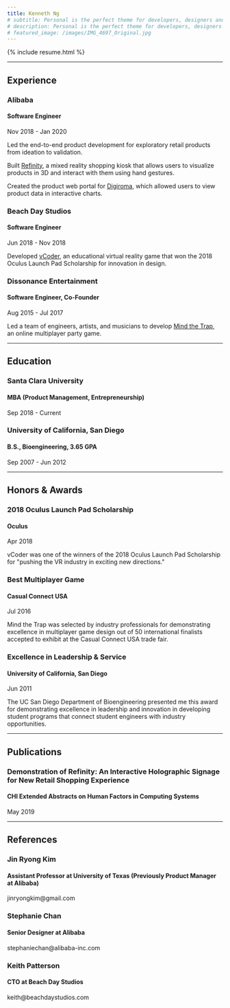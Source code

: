 ```yaml
---
title: Kenneth Ng
# subtitle: Personal is the perfect theme for developers, designers and other creatives.
# description: Personal is the perfect theme for developers, designers and other creatives.
# featured_image: /images/IMG_4697_Original.jpg
---
```


{% include resume.html %}

---

## Experience

### Alibaba

#### Software Engineer

<caption>Nov 2018 - Jan 2020</caption>

Led the end-to-end product development for exploratory retail products from ideation to validation. 

Built [Refinity](/refinity), a mixed reality shopping kiosk that allows users to visualize products in 3D and interact with them using hand gestures. 

Created the product web portal for [Digiroma](/digiroma), which allowed users to view product data in interactive charts. 

### Beach Day Studios

#### Software Engineer

<caption>Jun 2018 - Nov 2018</caption>

Developed [vCoder](/vcoder), an educational virtual reality game that won the 2018 Oculus Launch Pad Scholarship for innovation in design.

### Dissonance Entertainment

#### Software Engineer, Co-Founder

<caption>Aug 2015 - Jul 2017</caption>

Led a team of engineers, artists, and musicians to develop [Mind the Trap](/mind-the-trap), an online multiplayer party game. 

---

## Education

### Santa Clara University

#### MBA (Product Management, Entrepreneurship)

<caption>Sep 2018 - Current</caption>

### University of California, San Diego

#### B.S., Bioengineering, 3.65 GPA

<caption>Sep 2007 - Jun 2012</caption>

---

## Honors & Awards

### 2018 Oculus Launch Pad Scholarship 

#### Oculus

<caption>Apr 2018</caption>

vCoder was one of the winners of the 2018 Oculus Launch Pad Scholarship for "pushing the VR industry in exciting new directions."

### Best Multiplayer Game

#### Casual Connect USA

<caption>Jul 2016</caption>

Mind the Trap was selected by industry professionals for demonstrating excellence in multiplayer game design out of 50 international finalists accepted to exhibit at the Casual Connect USA trade fair.

### Excellence in Leadership & Service

#### University of California, San Diego

<caption>Jun 2011</caption>

The UC San Diego Department of Bioengineering presented me this award for demonstrating excellence in leadership and innovation in developing student programs that connect student engineers with industry opportunities.

---

## Publications

### Demonstration of Refinity: An Interactive Holographic Signage for New Retail Shopping Experience

#### CHI Extended Abstracts on Human Factors in Computing Systems

<caption>May 2019</caption>

--- 

## References

### Jin Ryong Kim

#### Assistant Professor at University of Texas (Previously Product Manager at Alibaba)

<caption>jinryongkim@gmail.com</caption>

### Stephanie Chan

#### Senior Designer at Alibaba

<caption>stephaniechan@alibaba-inc.com</caption>

### Keith Patterson

#### CTO at Beach Day Studios

<caption>keith@beachdaystudios.com</caption>

